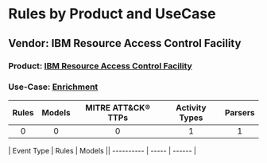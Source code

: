 Rules by Product and UseCase
============================
Vendor: IBM Resource Access Control Facility
--------------------------------------------
### Product: [IBM Resource Access Control Facility](../ds_ibm_resource_access_control_facility_ibm_resource_access_control_facility.md)
### Use-Case: [Enrichment](../../../../UseCases/uc_enrichment.md)

| Rules | Models | MITRE ATT&CK® TTPs | Activity Types | Parsers |
|:-----:|:------:|:------------------:|:--------------:|:-------:|
|   0   |   0    |         0          |       1        |    1    |

| Event Type | Rules | Models || ---------- | ----- | ------ |
